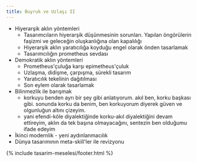 ```yaml
---
title: Buyruk ve Uzlaşı II
---
```


- Hiyerarşik aklın yöntemleri
  - Tasarımcıların hiyerarşik düşünmesinin sorunları. Yapılan öngörülerin
    faşizmi ve geleceğin oluşkanlığına olan kapalılığı
  - Hiyerarşik aklın yaratıcılığa koyduğu engel olarak önden tasarlamak
  - Tasarımcılığın prometheus sevdası
- Demokratik aklın yöntemleri
  - Prometheus'çuluğa karşı epimetheus'çuluk
  - Uzlaşma, didişme, çarpışma, sürekli tasarım
  - Yaratıcılık tekelinin dağıtılması
  - Son eylem olarak tasarlamak
- Bilinmezlik ile barışmak
  - korkuyu benden ayrı bir şey gibi anlatıyorum. akıl ben, korku başkası
    gibi. sonunda korku da benim, ben korkuyorum diyerek güven ve olgunluğun
    altını çizeyim.
  - yani efendi-köle diyalektiğinde korku-akıl diyalektiğini devam ettireyim,
    aklın da tek başına olmayacağını, sentezin ben olduğumu ifade edeyim
- İkinci modernlik - yeni aydınlanmacılık
- Dünya tasarımının meta-skill'ler ile revizyonu

{% include tasarim-meselesi/footer.html %}
